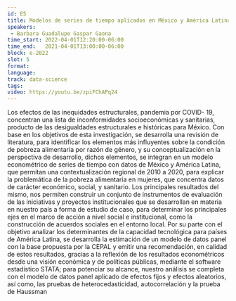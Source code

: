 ```yaml
---
id: E5
title: Modelos de series de tiempo aplicados en México y América Latina para abordar las desigualdades
speakers:
 - Barbara Guadalupe Gaspar Gaona
time_start: 2022-04-01T12:20:00-06:00
time_end:   2021-04-01T13:00:00-06:00
block: e-2022
slot: 5
format: 
language: 
track: data-science
tags:
video: https://youtu.be/zpiFChAPq24
---
```


Los efectos de las inequidades estructurales, pandemia por COVID- 19, concentran una lista de inconformidades socioeconómicas y sanitarias, producto de las desigualdades estructurales e históricas para México. Con base en los objetivos de esta investigación, se desarrolla una revisión de literatura, para identificar los elementos más influyentes sobre la condición de pobreza alimentaria por razón de género, y su conceptualización en la perspectiva de desarrollo, dichos elementos, se integran en un modelo econométrico de series de tiempo con datos de México y América Latina, que permitan una contextualización regional de 2010 a 2020, para explicar la problemática de la pobreza alimentaria en mujeres, que concentra datos de carácter económico, social, y sanitario. Los principales resultados del mismo, nos permiten construir un conjunto de instrumentos de evaluación de las iniciativas y proyectos institucionales que se desarrollan en materia en nuestro país a forma de estudio de caso, para determinar los principales ejes en el marco de acción a nivel social e institucional, como la construcción de acuerdos sociales en el entorno local. Por su parte con el objetivo analizar los determinantes de la capacidad tecnológica para países de América Latina, se desarrolla la estimación de un modelo de datos panel con la base propuesta por la CEPAL y emitir una recomendación, en calidad de estos resultados, gracias a la reflexión de los resultados econométricos desde una visión económica y de políticas públicas, mediante el software estadístico STATA; para potenciar su alcance, nuestro análisis se completa con el modelo de datos panel aplicado de efectos fijos y efectos aleatorios, así como, las pruebas de heterocedasticidad, autocorrelación y la prueba de Haussman

